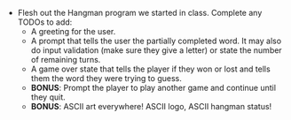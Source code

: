 * Flesh out the Hangman program we started in class.
  Complete any TODOs to add:
    * A greeting for the user.
    * A prompt that tells the user the partially completed word.
      It may also do input validation (make sure they give a letter)
      or state the number of remaining turns.
    * A game over state that tells the player if they won or lost
      and tells them the word they were trying to guess.
    * **BONUS**: Prompt the player to play another game and continue until they quit.
    * **BONUS**: ASCII art everywhere! ASCII logo, ASCII hangman status!
 